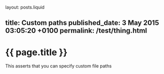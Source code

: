 layout: posts.liquid

title:  Custom paths
published_date:  3 May 2015 03:05:20 +0100
permalink:  /test/thing.html
---
# {{ page.title }}

This asserts that you can specify custom file paths
